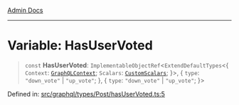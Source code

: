 [Admin Docs](/)

***

# Variable: HasUserVoted

> `const` **HasUserVoted**: `ImplementableObjectRef`\<`ExtendDefaultTypes`\<\{ `Context`: [`GraphQLContext`](../../../../context/type-aliases/GraphQLContext.md); `Scalars`: [`CustomScalars`](../../../../scalars/type-aliases/CustomScalars.md); \}\>, \{ `type`: `"down_vote"` \| `"up_vote"`; \}, \{ `type`: `"down_vote"` \| `"up_vote"`; \}\>

Defined in: [src/graphql/types/Post/hasUserVoted.ts:5](https://github.com/NishantSinghhhhh/talawa-api/blob/3b12506812825c5581bdb63c64252031697d198c/src/graphql/types/Post/hasUserVoted.ts#L5)
